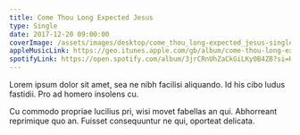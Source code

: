```yaml
---
title: Come Thou Long Expected Jesus
type: Single
date: 2017-12-20 09:00:00
coverImage: /assets/images/desktop/come_thou_long-expected_jesus-single.jpg
appleMusicLink: https://geo.itunes.apple.com/gb/album/come-thou-long-expected-jesus-single/1324242328?mt=1&app=music
spotifyLink: https://open.spotify.com/album/3jrCRnUhZaCkGiLKy0B4ZB?si=HvSqZiTvQZ2VUXpykI1iGw
---
```

Lorem ipsum dolor sit amet, sea ne nibh facilisi aliquando. Id his cibo ludus fastidii. Pro ad homero insolens cu.

Cu commodo propriae lucilius pri, wisi movet fabellas an qui. Abhorreant reprimique quo an. Fuisset consequuntur ne qui, oporteat delicata.
